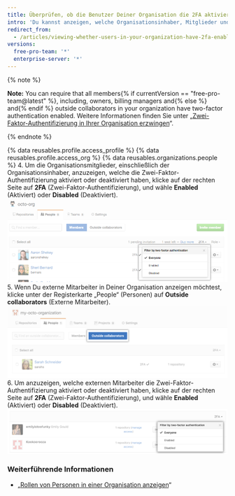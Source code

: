 ```yaml
---
title: Überprüfen, ob die Benutzer Deiner Organisation die 2FA aktiviert haben
intro: 'Du kannst anzeigen, welche Organisationsinhaber, Mitglieder und externen Mitarbeiter die Zwei-Faktor-Authentifizierung aktiviert haben.'
redirect_from:
  - /articles/viewing-whether-users-in-your-organization-have-2fa-enabled
versions:
  free-pro-team: '*'
  enterprise-server: '*'
---
```


{% note %}

**Note:** You can require that all members{% if currentVersion == "free-pro-team@latest" %}, including, owners, billing managers and{% else %} and{% endif %} outside collaborators in your organization have two-factor authentication enabled. Weitere Informationen finden Sie unter „[Zwei-Faktor-Authentifizierung in Ihrer Organisation erzwingen](/articles/requiring-two-factor-authentication-in-your-organization)“.

{% endnote %}

{% data reusables.profile.access_profile %}
{% data reusables.profile.access_org %}
{% data reusables.organizations.people %}
4. Um die Organisationsmitglieder, einschließlich der Organisationsinhaber, anzuzeigen, welche die Zwei-Faktor-Authentifizierung aktiviert oder deaktiviert haben, klicke auf der rechten Seite auf **2FA** (Zwei-Faktor-Authentifizierung), und wähle **Enabled** (Aktiviert) oder **Disabled** (Deaktiviert). ![Organisationsmitglieder nach Zwei-Faktor-Authentifizierung filtern](/assets/images/help/2fa/filter-org-members-by-2fa.png)
5. Wenn Du externe Mitarbeiter in Deiner Organisation anzeigen möchtest, klicke unter der Registerkarte „People“ (Personen) auf **Outside collaborators** (Externe Mitarbeiter). ![Auswahl von externen Mitarbeitern](/assets/images/help/organizations/select-outside-collaborators.png)
6. Um anzuzeigen, welche externen Mitarbeiter die Zwei-Faktor-Authentifizierung aktiviert oder deaktiviert haben, klicke auf der rechten Seite auf **2FA** (Zwei-Faktor-Authentifizierung), und wähle **Enabled** (Aktiviert) oder **Disabled** (Deaktiviert). ![Externe Mitarbeiter nach Zwei-Faktor-Authentifizierung filtern](/assets/images/help/2fa/filter-outside-collaborators-by-2fa.png)

### Weiterführende Informationen

- „[Rollen von Personen in einer Organisation anzeigen](/articles/viewing-people-s-roles-in-an-organization)“
